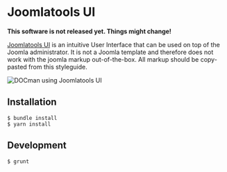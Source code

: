 # Joomlatools UI

**This software is not released yet. Things might change!**

[Joomlatools UI](https://www.joomlatools.com/developer/ui/) is an intuitive User Interface that can be used on top of the Joomla administrator.
It is not a Joomla template and therefore does not work with the joomla markup out-of-the-box.
All markup should be copy-pasted from this styleguide.

![DOCman using Joomlatools UI](docs/joomlatools/images/docman.png)

## Installation

```
$ bundle install
$ yarn install
```

## Development

```
$ grunt
````
